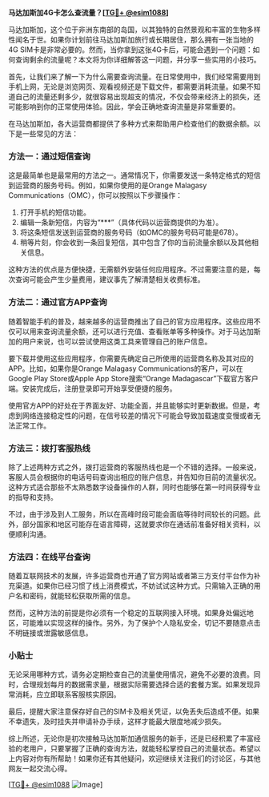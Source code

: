 **马达加斯加4G卡怎么查流量？[[TG💪+ @esim1088](https://t.me/s/esim1088)]**

马达加斯加，这个位于非洲东南部的岛国，以其独特的自然景观和丰富的生物多样性闻名于世。如果你计划前往马达加斯加旅行或长期居住，那么拥有一张当地的4G SIM卡是非常必要的。然而，当你拿到这张4G卡后，可能会遇到一个问题：如何查询剩余的流量呢？本文将为你详细解答这一问题，并分享一些实用的小技巧。

首先，让我们来了解一下为什么需要查询流量。在日常使用中，我们经常需要用到手机上网，无论是浏览网页、观看视频还是下载文件，都需要消耗流量。如果不知道自己的流量还剩多少，就很容易出现超支的情况，不仅会带来经济上的损失，还可能影响到你的正常使用体验。因此，学会正确地查询流量是非常重要的。

在马达加斯加，各大运营商都提供了多种方式来帮助用户检查他们的数据余额。以下是一些常见的方法：

### 方法一：通过短信查询

这是最简单也是最常用的方法之一。通常情况下，你需要发送一条特定格式的短信到运营商的服务号码。例如，如果你使用的是Orange Malagasy Communications（OMC），你可以按照以下步骤操作：

1. 打开手机的短信功能。
2. 编辑一条新短信，内容为“***”（具体代码以运营商提供的为准）。
3. 将这条短信发送到运营商的服务号码（如OMC的服务号码可能是678）。
4. 稍等片刻，你会收到一条回复短信，其中包含了你的当前流量余额以及其他相关信息。

这种方法的优点是方便快捷，无需额外安装任何应用程序。不过需要注意的是，每次查询可能会产生少量费用，建议事先了解清楚相关收费标准。

### 方法二：通过官方APP查询

随着智能手机的普及，越来越多的运营商推出了自己的官方应用程序。这些应用不仅可以用来查询流量余额，还可以进行充值、查看账单等多种操作。对于马达加斯加的用户来说，也可以尝试使用这类工具来管理自己的账户信息。

要下载并使用这些应用程序，你需要先确定自己所使用的运营商名称及其对应的APP。比如，如果你是Orange Malagasy Communications的客户，可以在Google Play Store或Apple App Store搜索“Orange Madagascar”下载官方客户端。安装完成后，注册登录即可开始享受便捷的服务。

使用官方APP的好处在于界面友好、功能全面，并且能够实时更新数据。但是，考虑到网络连接稳定性的问题，在信号较差的情况下可能会导致加载速度变慢或者无法正常工作。

### 方法三：拨打客服热线

除了上述两种方式之外，拨打运营商的客服热线也是一个不错的选择。一般来说，客服人员会根据你的电话号码查询出相应的账户信息，并告知你目前的流量状况。这种方式适合那些不太熟悉数字设备操作的人群，同时也能够在第一时间获得专业的指导和支持。

不过，由于涉及到人工服务，所以在高峰时段可能会面临等待时间较长的问题。此外，部分国家和地区可能存在语言障碍，这就要求你在通话前准备好相关资料，以便顺利沟通。

### 方法四：在线平台查询

随着互联网技术的发展，许多运营商也开通了官方网站或者第三方支付平台作为补充渠道。如果你已经习惯了线上消费模式，不妨试试这种方式。只需输入正确的用户名和密码，就能轻松获取所需的信息。

然而，这种方法的前提是你必须有一个稳定的互联网接入环境。如果身处偏远地区，可能难以实现这样的操作。另外，为了保护个人隐私安全，切记不要随意点击不明链接或泄露敏感信息。

### 小贴士

无论采用哪种方式，请务必定期检查自己的流量使用情况，避免不必要的浪费。同时，合理规划每月的数据需求量，根据实际需要选择合适的套餐方案。如果发现异常消耗，应立即联系客服核实原因。

最后，提醒大家注意保存好自己的SIM卡及相关凭证，以免丢失后造成不便。如果不幸遗失，及时挂失并申请补办手续，这样才能最大限度地减少损失。

综上所述，无论你是初次接触马达加斯加通信服务的新手，还是已经积累了丰富经验的老用户，只要掌握了正确的查询方法，就能轻松掌控自己的流量状态。希望以上内容对你有所帮助！如果你还有其他疑问，欢迎继续关注我们的讨论区，与其他网友一起交流心得。

[[TG💪+ @esim1088](https://t.me/s/esim1088) ![Image](https://i.postimg.cc/4NQfJmqS/Snipaste-2025-05-13-00-14-12.png)]